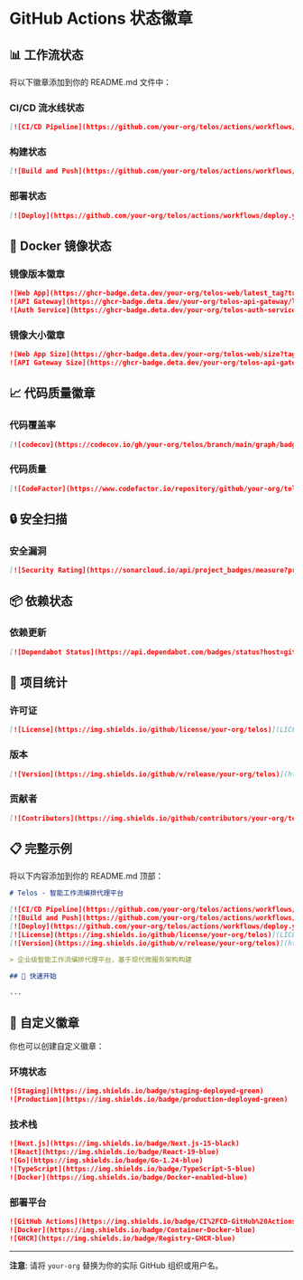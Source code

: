 # GitHub Actions 状态徽章

## 📊 工作流状态

将以下徽章添加到你的 README.md 文件中：

### CI/CD 流水线状态

```markdown
[![CI/CD Pipeline](https://github.com/your-org/telos/actions/workflows/ci-cd.yml/badge.svg)](https://github.com/your-org/telos/actions/workflows/ci-cd.yml)
```

### 构建状态

```markdown
[![Build and Push](https://github.com/your-org/telos/actions/workflows/build-and-push.yml/badge.svg)](https://github.com/your-org/telos/actions/workflows/build-and-push.yml)
```

### 部署状态

```markdown
[![Deploy](https://github.com/your-org/telos/actions/workflows/deploy.yml/badge.svg)](https://github.com/your-org/telos/actions/workflows/deploy.yml)
```

## 🐳 Docker 镜像状态

### 镜像版本徽章

```markdown
![Web App](https://ghcr-badge.deta.dev/your-org/telos-web/latest_tag?trim=major&label=web)
![API Gateway](https://ghcr-badge.deta.dev/your-org/telos-api-gateway/latest_tag?trim=major&label=api-gateway)
![Auth Service](https://ghcr-badge.deta.dev/your-org/telos-auth-service/latest_tag?trim=major&label=auth-service)
```

### 镜像大小徽章

```markdown
![Web App Size](https://ghcr-badge.deta.dev/your-org/telos-web/size?tag=latest)
![API Gateway Size](https://ghcr-badge.deta.dev/your-org/telos-api-gateway/size?tag=latest)
```

## 📈 代码质量徽章

### 代码覆盖率

```markdown
[![codecov](https://codecov.io/gh/your-org/telos/branch/main/graph/badge.svg)](https://codecov.io/gh/your-org/telos)
```

### 代码质量

```markdown
[![CodeFactor](https://www.codefactor.io/repository/github/your-org/telos/badge)](https://www.codefactor.io/repository/github/your-org/telos)
```

## 🔒 安全扫描

### 安全漏洞

```markdown
[![Security Rating](https://sonarcloud.io/api/project_badges/measure?project=your-org_telos&metric=security_rating)](https://sonarcloud.io/dashboard?id=your-org_telos)
```

## 📦 依赖状态

### 依赖更新

```markdown
[![Dependabot Status](https://api.dependabot.com/badges/status?host=github&repo=your-org/telos)](https://dependabot.com)
```

## 🌟 项目统计

### 许可证

```markdown
[![License](https://img.shields.io/github/license/your-org/telos)](LICENSE)
```

### 版本

```markdown
[![Version](https://img.shields.io/github/v/release/your-org/telos)](https://github.com/your-org/telos/releases)
```

### 贡献者

```markdown
[![Contributors](https://img.shields.io/github/contributors/your-org/telos)](https://github.com/your-org/telos/graphs/contributors)
```

## 📋 完整示例

将以下内容添加到你的 README.md 顶部：

```markdown
# Telos - 智能工作流编排代理平台

[![CI/CD Pipeline](https://github.com/your-org/telos/actions/workflows/ci-cd.yml/badge.svg)](https://github.com/your-org/telos/actions/workflows/ci-cd.yml)
[![Build and Push](https://github.com/your-org/telos/actions/workflows/build-and-push.yml/badge.svg)](https://github.com/your-org/telos/actions/workflows/build-and-push.yml)
[![Deploy](https://github.com/your-org/telos/actions/workflows/deploy.yml/badge.svg)](https://github.com/your-org/telos/actions/workflows/deploy.yml)
[![License](https://img.shields.io/github/license/your-org/telos)](LICENSE)
[![Version](https://img.shields.io/github/v/release/your-org/telos)](https://github.com/your-org/telos/releases)

> 企业级智能工作流编排代理平台，基于现代微服务架构构建

## 🚀 快速开始

...
```

## 🔧 自定义徽章

你也可以创建自定义徽章：

### 环境状态

```markdown
![Staging](https://img.shields.io/badge/staging-deployed-green)
![Production](https://img.shields.io/badge/production-deployed-green)
```

### 技术栈

```markdown
![Next.js](https://img.shields.io/badge/Next.js-15-black)
![React](https://img.shields.io/badge/React-19-blue)
![Go](https://img.shields.io/badge/Go-1.24-blue)
![TypeScript](https://img.shields.io/badge/TypeScript-5-blue)
![Docker](https://img.shields.io/badge/Docker-enabled-blue)
```

### 部署平台

```markdown
![GitHub Actions](https://img.shields.io/badge/CI%2FCD-GitHub%20Actions-blue)
![Docker](https://img.shields.io/badge/Container-Docker-blue)
![GHCR](https://img.shields.io/badge/Registry-GHCR-blue)
```

---

**注意**: 请将 `your-org` 替换为你的实际 GitHub 组织或用户名。
